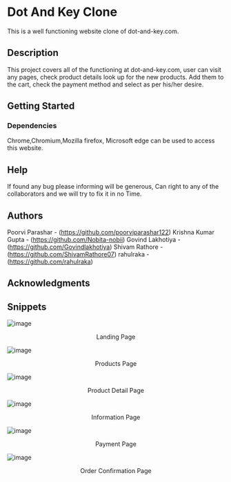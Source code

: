 # Dot And Key Clone 

This is a well functioning website clone of dot-and-key.com.

## Description

This project covers all of the functioning at dot-and-key.com, user can visit any pages, check product details look up for the new products. Add them to the cart, check the payment method and select as per his/her desire.

## Getting Started

### Dependencies

Chrome,Chromium,Mozilla firefox, Microsoft edge can be used to access this website.

## Help

If found any bug please informing will be generous, Can right to any of the collaborators and we will try to fix it in no Time.

## Authors

Poorvi Parashar - (https://github.com/poorviparashar122)
Krishna Kumar Gupta - (https://github.com/Nobita-nobii)
Govind Lakhotiya - (https://github.com/Govindlakhotiya)
Shivam Rathore - (https://github.com/ShivamRathore07)
rahulraka - (https://github.com/rahulraka)


## Acknowledgments

## Snippets

![image](https://user-images.githubusercontent.com/65751330/161814580-68a8c427-97c8-4ac5-be36-6891f4252fc3.png)
<p align="center">Landing Page</p>

![image](https://user-images.githubusercontent.com/65751330/161816329-9a0c1d0e-f9ce-4d5a-91ed-8606ff0c2f13.png)
<p align="center">Products Page</p>

![image](https://user-images.githubusercontent.com/65751330/161816408-76d4a299-3cbb-4bcf-975a-a245d1a47361.png)
<p align="center">Product Detail Page</p>

![image](https://user-images.githubusercontent.com/65751330/161816185-3380a68b-a4c0-4bc7-8467-28250caf4535.png)
<p align="center">Information Page</p>

![image](https://user-images.githubusercontent.com/65751330/161816768-a80410da-7578-40a6-8d86-3671058a2e43.png)
<p align="center">Payment Page</p>

![image](https://user-images.githubusercontent.com/65751330/161816977-3ba5f800-cd85-4983-a26f-63c789138c29.png)
<p align="center">Order Confirmation Page</p>



